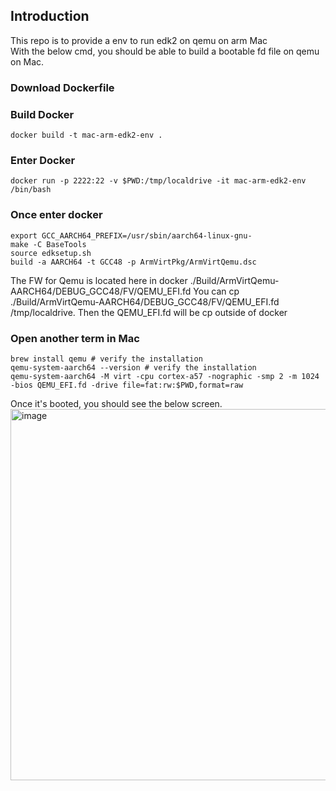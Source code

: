 ## Introduction  
This repo is to provide a env to run edk2 on qemu on arm Mac  
With the below cmd, you should be able to build a bootable fd file on qemu on Mac.  
### Download Dockerfile

### Build Docker
```
docker build -t mac-arm-edk2-env .
```
### Enter Docker
```
docker run -p 2222:22 -v $PWD:/tmp/localdrive -it mac-arm-edk2-env /bin/bash
```
### Once enter docker
```
export GCC_AARCH64_PREFIX=/usr/sbin/aarch64-linux-gnu-
make -C BaseTools
source edksetup.sh 
build -a AARCH64 -t GCC48 -p ArmVirtPkg/ArmVirtQemu.dsc
```

The FW for Qemu is located here in docker ./Build/ArmVirtQemu-AARCH64/DEBUG_GCC48/FV/QEMU_EFI.fd
You can cp ./Build/ArmVirtQemu-AARCH64/DEBUG_GCC48/FV/QEMU_EFI.fd /tmp/localdrive. 
Then the QEMU_EFI.fd will be cp outside of docker  

### Open another term in Mac
```
brew install qemu # verify the installation
qemu-system-aarch64 --version # verify the installation
qemu-system-aarch64 -M virt -cpu cortex-a57 -nographic -smp 2 -m 1024 -bios QEMU_EFI.fd -drive file=fat:rw:$PWD,format=raw
```
Once it's booted, you should see the below screen.  
<img width="594" alt="image" src="https://github.com/user-attachments/assets/893be589-228d-428e-a574-6066dd65e724">

